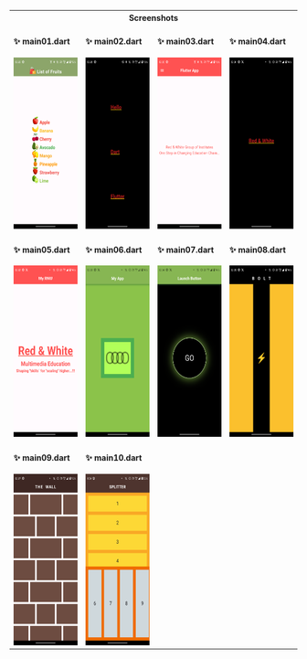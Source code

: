 <table style="border-collapse: collapse; width: 100%;">
<tr>
<th colspan="4" style="text-align: center; border: 0;">Screenshots</th>
</tr>
<tr>
<td style="width: 220px; border: 0;">

#### ✨ main01.dart
<img src="..%2Fscreenshots%2Fmain01.png" height="300em" />

</td>
<td style="width: 220px; border: 0;">

#### ✨ main02.dart
<img src="..%2Fscreenshots%2Fmain02.png" height="300em" />

</td>
<td style="width: 220px; border: 0;">

#### ✨ main03.dart
<img src="..%2Fscreenshots%2Fmain03.png" height="300em" />

</td>
<td style="width: 220px; border: 0;">

#### ✨ main04.dart
<img src="..%2Fscreenshots%2Fmain04.png" height="300em" />

</td>
</tr>
<tr>
<td style="width: 220px; border: 0;">

#### ✨ main05.dart
<img src="..%2Fscreenshots%2Fmain05.png" height="300em" />

</td>
<td style="width: 220px; border: 0;">

#### ✨ main06.dart
<img src="..%2Fscreenshots%2Fmain06.png" height="300em" />

</td>
<td style="width: 220px; border: 0;">

#### ✨ main07.dart
<img src="..%2Fscreenshots%2Fmain07.png" height="300em" />

</td>
<td style="width: 220px; border: 0;">

#### ✨ main08.dart
<img src="..%2Fscreenshots%2Fmain08.png" height="300em" />

</td>
</tr>
<tr>
<td style="width: 220px; border: 0;">

#### ✨ main09.dart
<img src="..%2Fscreenshots%2Fmain09.png" height="300em" />

</td>
<td style="width: 220px; border: 0;">

#### ✨ main10.dart
<img src="..%2Fscreenshots%2Fmain10.png" height="300em" />

</td>
<!-- <td style="width: 220px; border: 0;">
<!-- Placeholder for alignment or future content -->
<!-- </td> -->
<!-- <td style="width: 220px; border: 0;"> -->
<!-- Placeholder for alignment or future content -->
<!-- </td> --> 
</tr>
</table>
